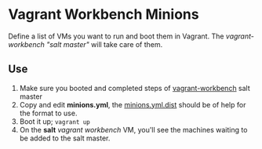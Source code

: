# Vagrant Workbench Minions

Define a list of VMs you want to run and boot them in Vagrant.
The *vagrant-workbench "salt master"* will take care of them.

## Use

1. Make sure you booted and completed steps of [vagrant-workbench](../vagrant-workbench/) salt master
2. Copy and edit **minions.yml**, the [minions.yml.dist](./minions.yml.dist) should be of help for the format to use.
3. Boot it up; `vagrant up`
4. On the **salt** *vagrant workbench* VM, you'll see the machines waiting to be added to the salt master.

